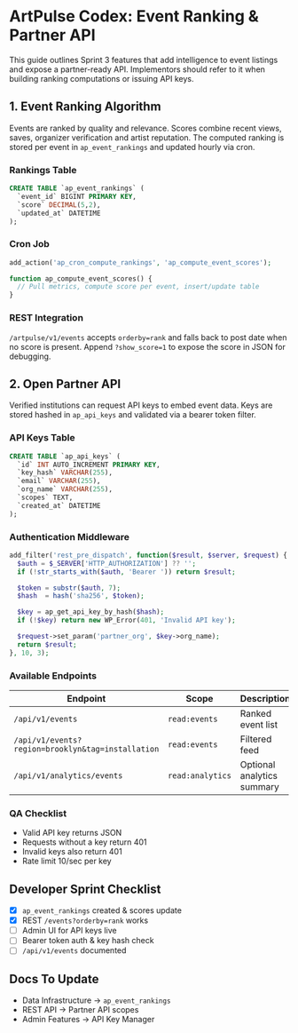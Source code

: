 # ArtPulse Codex: Event Ranking & Partner API

This guide outlines Sprint 3 features that add intelligence to event listings and expose a partner-ready API. Implementors should refer to it when building ranking computations or issuing API keys.

## 1. Event Ranking Algorithm

Events are ranked by quality and relevance. Scores combine recent views, saves, organizer verification and artist reputation. The computed ranking is stored per event in `ap_event_rankings` and updated hourly via cron.

### Rankings Table

```sql
CREATE TABLE `ap_event_rankings` (
  `event_id` BIGINT PRIMARY KEY,
  `score` DECIMAL(5,2),
  `updated_at` DATETIME
);
```

### Cron Job

```php
add_action('ap_cron_compute_rankings', 'ap_compute_event_scores');

function ap_compute_event_scores() {
  // Pull metrics, compute score per event, insert/update table
}
```

### REST Integration

`/artpulse/v1/events` accepts `orderby=rank` and falls back to post date when no score is present. Append `?show_score=1` to expose the score in JSON for debugging.

## 2. Open Partner API

Verified institutions can request API keys to embed event data. Keys are stored hashed in `ap_api_keys` and validated via a bearer token filter.

### API Keys Table

```sql
CREATE TABLE `ap_api_keys` (
  `id` INT AUTO_INCREMENT PRIMARY KEY,
  `key_hash` VARCHAR(255),
  `email` VARCHAR(255),
  `org_name` VARCHAR(255),
  `scopes` TEXT,
  `created_at` DATETIME
);
```

### Authentication Middleware

```php
add_filter('rest_pre_dispatch', function($result, $server, $request) {
  $auth = $_SERVER['HTTP_AUTHORIZATION'] ?? '';
  if (!str_starts_with($auth, 'Bearer ')) return $result;

  $token = substr($auth, 7);
  $hash  = hash('sha256', $token);

  $key = ap_get_api_key_by_hash($hash);
  if (!$key) return new WP_Error(401, 'Invalid API key');

  $request->set_param('partner_org', $key->org_name);
  return $result;
}, 10, 3);
```

### Available Endpoints

| Endpoint | Scope | Description |
| --- | --- | --- |
| `/api/v1/events` | `read:events` | Ranked event list |
| `/api/v1/events?region=brooklyn&tag=installation` | `read:events` | Filtered feed |
| `/api/v1/analytics/events` | `read:analytics` | Optional analytics summary |

### QA Checklist

- Valid API key returns JSON
- Requests without a key return 401
- Invalid keys also return 401
- Rate limit 10/sec per key

## Developer Sprint Checklist

- [x] `ap_event_rankings` created & scores update
- [x] REST `/events?orderby=rank` works
- [ ] Admin UI for API keys live
- [ ] Bearer token auth & key hash check
- [ ] `/api/v1/events` documented

## Docs To Update

- Data Infrastructure → `ap_event_rankings`
- REST API → Partner API scopes
- Admin Features → API Key Manager
